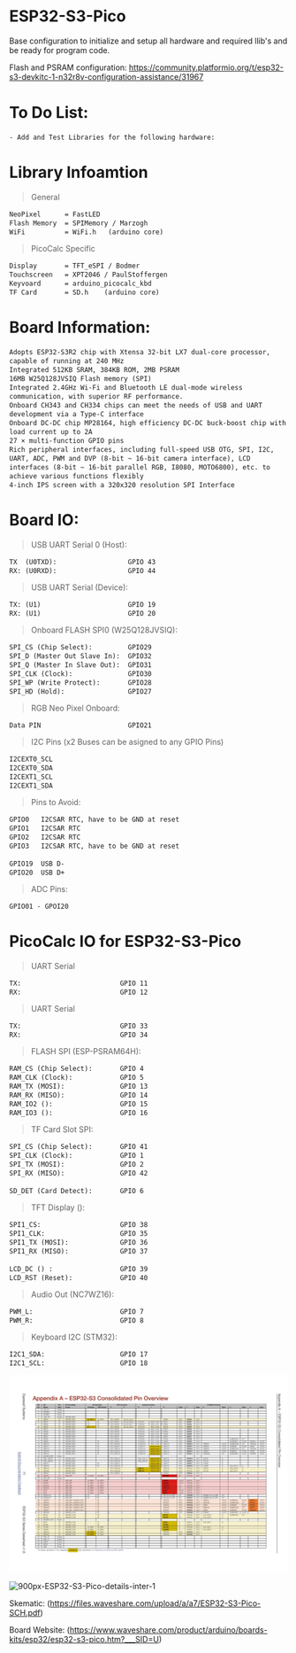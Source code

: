 # ESP32-S3-Pico
Base configuration to initialize and setup all hardware and required llib's and be ready for program code.

Flash and PSRAM configuration: https://community.platformio.org/t/esp32-s3-devkitc-1-n32r8v-configuration-assistance/31967

# To Do List:

	- Add and Test Libraries for the following hardware:

# Library Infoamtion

> General

	NeoPixel      = FastLED
	Flash Memory  = SPIMemory / Marzogh
	WiFi          = WiFi.h   (arduino core)

> PicoCalc Specific

	Display       = TFT_eSPI / Bodmer
	Touchscreen   = XPT2046 / PaulStoffergen
	Keyvoard      = arduino_picocalc_kbd
	TF Card       = SD.h    (arduino core)

# Board Information:

	Adopts ESP32-S3R2 chip with Xtensa 32-bit LX7 dual-core processor, capable of running at 240 MHz
	Integrated 512KB SRAM, 384KB ROM, 2MB PSRAM
	16MB W25Q128JVSIQ Flash memory (SPI)
	Integrated 2.4GHz Wi-Fi and Bluetooth LE dual-mode wireless communication, with superior RF performance.
	Onboard CH343 and CH334 chips can meet the needs of USB and UART development via a Type-C interface
	Onboard DC-DC chip MP28164, high efficiency DC-DC buck-boost chip with load current up to 2A
	27 × multi-function GPIO pins
	Rich peripheral interfaces, including full-speed USB OTG, SPI, I2C, UART, ADC, PWM and DVP (8-bit ~ 16-bit camera interface), LCD interfaces (8-bit ~ 16-bit parallel RGB, I8080, MOTO6800), etc. to achieve various functions flexibly
	4-inch IPS screen with a 320x320 resolution SPI Interface

# Board IO:

> USB UART Serial 0 (Host):

	TX  (U0TXD):                  GPIO 43
	RX: (U0RXD):                  GPIO 44

> USB UART Serial (Device):

	TX: (U1)                      GPIO 19
	RX: (U1)                      GPIO 20

> Onboard FLASH SPI0 (W25Q128JVSIQ):

	SPI_CS (Chip Select):         GPIO29
	SPI_D (Master Out Slave In):  GPIO32
	SPI_Q (Master In Slave Out):  GPIO31
	SPI_CLK (Clock):              GPIO30
	SPI_WP (Write Protect):       GPIO28
	SPI_HD (Hold):                GPIO27

> RGB Neo Pixel Onboard:

	Data PIN                      GPIO21

> I2C Pins (x2 Buses can be asigned to any GPIO Pins)

	I2CEXT0_SCL
	I2CEXT0_SDA
	I2CEXT1_SCL
	I2CEXT1_SDA

> Pins to Avoid:

	GPIO0   I2CSAR RTC, have to be GND at reset
	GPIO1   I2CSAR RTC
	GPIO2   I2CSAR RTC
	GPIO3   I2CSAR RTC, have to be GND at reset

	GPIO19  USB D-
	GPIO20  USB D+

> ADC Pins:

	GPIO01 - GPOI20

# PicoCalc IO for ESP32-S3-Pico

> UART Serial

	TX:                         GPIO 11
	RX:                         GPIO 12

> UART Serial

	TX:                         GPIO 33
	RX:                         GPIO 34

> FLASH SPI (ESP-PSRAM64H):

	RAM_CS (Chip Select):       GPIO 4
	RAM_CLK (Clock):            GPIO 5
	RAM_TX (MOSI):              GPIO 13
	RAM_RX (MISO):              GPIO 14
	RAM_IO2 ():                 GPIO 15
	RAM_IO3 ():                 GPIO 16

> TF Card Slot SPI:

	SPI_CS (Chip Select):       GPIO 41
	SPI_CLK (Clock):            GPIO 1
	SPI_TX (MOSI):              GPIO 2
	SPI_RX (MISO):              GPIO 42

	SD_DET (Card Detect):       GPIO 6

> TFT Display ():

	SPI1_CS:                    GPIO 38
	SPI1_CLK:                   GPIO 35
	SPI1_TX (MOSI):             GPIO 36
	SPI1_RX (MISO):             GPIO 37

	LCD_DC () :                 GPIO 39
	LCD_RST (Reset):            GPIO 40

> Audio Out (NC7WZ16):

	PWM_L:                      GPIO 7 
	PWM_R:                      GPIO 8

> Keyboard I2C (STM32):

	I2C1_SDA:                   GPIO 17
	I2C1_SCL:                   GPIO 18


![ESP32-S3 Pins](<Esp32-s3_datasheet_en Page 071.jpg>)

![900px-ESP32-S3-Pico-details-inter-1](https://github.com/user-attachments/assets/15d441bf-06bd-4bac-abaf-f670f46ad978)

Skematic: (https://files.waveshare.com/upload/a/a7/ESP32-S3-Pico-SCH.pdf)

Board Website: (https://www.waveshare.com/product/arduino/boards-kits/esp32/esp32-s3-pico.htm?___SID=U)
